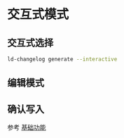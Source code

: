 ﻿# 交互式模式

## 交互式选择

```bash
ld-changelog generate --interactive
```

## 编辑模式

## 确认写入

参考 [基础功能](/guide/features/basic)
